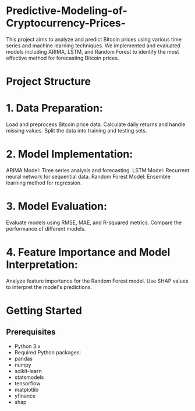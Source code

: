 # Predictive-Modeling-of-Cryptocurrency-Prices-
This project aims to analyze and predict Bitcoin prices using various time series and machine learning techniques. We implemented and evaluated models including ARIMA, LSTM, and Random Forest to identify the most effective method for forecasting Bitcoin prices.

# Project Structure
# 1. Data Preparation:
  Load and preprocess Bitcoin price data.
  Calculate daily returns and handle missing values.
  Split the data into training and testing sets.
# 2. Model Implementation:
  ARIMA Model: Time series analysis and forecasting.
  LSTM Model: Recurrent neural network for sequential data.
  Random Forest Model: Ensemble learning method for regression.
# 3. Model Evaluation:
  Evaluate models using RMSE, MAE, and R-squared metrics.
  Compare the performance of different models.
# 4. Feature Importance and Model Interpretation:
  Analyze feature importance for the Random Forest model.
  Use SHAP values to interpret the model's predictions.

# Getting Started
## Prerequisites
* Python 3.x
* Required Python packages:
* pandas
* numpy
* scikit-learn
* statsmodels
* tensorflow
* matplotlib
* yfinance
* shap


